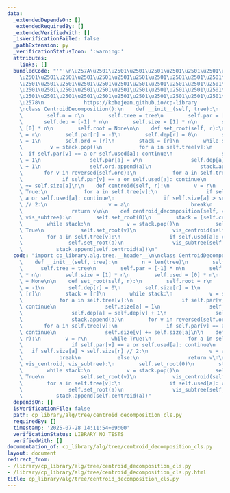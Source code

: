 ```yaml
---
data:
  _extendedDependsOn: []
  _extendedRequiredBy: []
  _extendedVerifiedWith: []
  _isVerificationFailed: false
  _pathExtension: py
  _verificationStatusIcon: ':warning:'
  attributes:
    links: []
  bundledCode: "'''\n\u257A\u2501\u2501\u2501\u2501\u2501\u2501\u2501\u2501\u2501\u2501\
    \u2501\u2501\u2501\u2501\u2501\u2501\u2501\u2501\u2501\u2501\u2501\u2501\u2501\
    \u2501\u2501\u2501\u2501\u2501\u2501\u2501\u2501\u2501\u2501\u2501\u2501\u2501\
    \u2501\u2501\u2501\u2501\u2501\u2501\u2501\u2501\u2501\u2501\u2501\u2501\u2501\
    \u2501\u2501\u2501\u2501\u2501\u2501\u2501\u2501\u2501\u2501\u2501\u2501\u2501\
    \u2578\n             https://kobejean.github.io/cp-library               \n'''\n\
    \nclass CentroidDecomposition():\n    def __init__(self, tree):\n        n = len(tree)\n\
    \        self.n = n\n        self.tree = tree\n        self.par = [-1] * n\n \
    \       self.dep = [-1] * n\n        self.size = [1] * n\n        self.used =\
    \ [0] * n\n        self.root = None\n\n    def set_root(self, r):\n        self.root\
    \ = r\n        self.par[r] = -1\n        self.dep[r] = 0\n        self.size[r]\
    \ = 1\n        self.ord = [r]\n        stack = [r]\n        while stack:\n   \
    \         v = stack.pop()\n            for a in self.tree[v]:\n              \
    \  if self.par[v] == a or self.used[a]: continue\n                self.size[a]\
    \ = 1\n                self.par[a] = v\n                self.dep[a] = self.dep[v]\
    \ + 1\n                self.ord.append(a)\n                stack.append(a)\n \
    \       for v in reversed(self.ord):\n            for a in self.tree[v]:\n   \
    \             if self.par[v] == a or self.used[a]: continue\n                self.size[v]\
    \ += self.size[a]\n\n    def centroid(self, r):\n        v = r\n        while\
    \ True:\n            for a in self.tree[v]:\n                if self.par[v] ==\
    \ a or self.used[a]: continue\n                if self.size[a] > self.size[r]\
    \ // 2:\n                    v = a\n                    break\n            else:\n\
    \                return v\n\n    def centroid_decomposition(self, vis_centroid,\
    \ vis_subtree):\n        self.set_root(0)\n        stack = [self.centroid(0)]\n\
    \        while stack:\n            v = stack.pop()\n            self.used[v] =\
    \ True\n            self.set_root(v)\n            vis_centroid(self, v)\n    \
    \        for a in self.tree[v]:\n                if self.used[a]: continue\n \
    \               self.set_root(a)\n                vis_subtree(self, a)\n     \
    \           stack.append(self.centroid(a))\n"
  code: "import cp_library.alg.tree.__header__\n\nclass CentroidDecomposition():\n\
    \    def __init__(self, tree):\n        n = len(tree)\n        self.n = n\n  \
    \      self.tree = tree\n        self.par = [-1] * n\n        self.dep = [-1]\
    \ * n\n        self.size = [1] * n\n        self.used = [0] * n\n        self.root\
    \ = None\n\n    def set_root(self, r):\n        self.root = r\n        self.par[r]\
    \ = -1\n        self.dep[r] = 0\n        self.size[r] = 1\n        self.ord =\
    \ [r]\n        stack = [r]\n        while stack:\n            v = stack.pop()\n\
    \            for a in self.tree[v]:\n                if self.par[v] == a or self.used[a]:\
    \ continue\n                self.size[a] = 1\n                self.par[a] = v\n\
    \                self.dep[a] = self.dep[v] + 1\n                self.ord.append(a)\n\
    \                stack.append(a)\n        for v in reversed(self.ord):\n     \
    \       for a in self.tree[v]:\n                if self.par[v] == a or self.used[a]:\
    \ continue\n                self.size[v] += self.size[a]\n\n    def centroid(self,\
    \ r):\n        v = r\n        while True:\n            for a in self.tree[v]:\n\
    \                if self.par[v] == a or self.used[a]: continue\n             \
    \   if self.size[a] > self.size[r] // 2:\n                    v = a\n        \
    \            break\n            else:\n                return v\n\n    def centroid_decomposition(self,\
    \ vis_centroid, vis_subtree):\n        self.set_root(0)\n        stack = [self.centroid(0)]\n\
    \        while stack:\n            v = stack.pop()\n            self.used[v] =\
    \ True\n            self.set_root(v)\n            vis_centroid(self, v)\n    \
    \        for a in self.tree[v]:\n                if self.used[a]: continue\n \
    \               self.set_root(a)\n                vis_subtree(self, a)\n     \
    \           stack.append(self.centroid(a))"
  dependsOn: []
  isVerificationFile: false
  path: cp_library/alg/tree/centroid_decomposition_cls.py
  requiredBy: []
  timestamp: '2025-07-28 14:11:54+09:00'
  verificationStatus: LIBRARY_NO_TESTS
  verifiedWith: []
documentation_of: cp_library/alg/tree/centroid_decomposition_cls.py
layout: document
redirect_from:
- /library/cp_library/alg/tree/centroid_decomposition_cls.py
- /library/cp_library/alg/tree/centroid_decomposition_cls.py.html
title: cp_library/alg/tree/centroid_decomposition_cls.py
---
```

